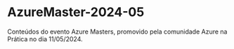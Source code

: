# AzureMaster-2024-05
Conteúdos do evento Azure Masters, promovido pela comunidade Azure na Prática no dia 11/05/2024.
